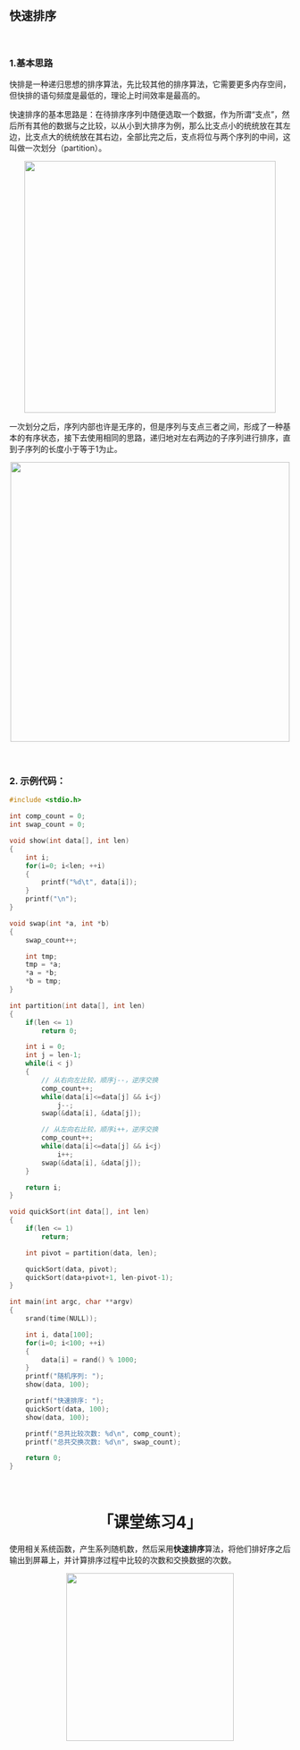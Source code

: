 ## **快速排序**

<br>

### **1.基本思路**
快排是一种递归思想的排序算法，先比较其他的排序算法，它需要更多内存空间，但快排的语句频度是最低的，理论上时间效率是最高的。  

快速排序的基本思路是：在待排序序列中随便选取一个数据，作为所谓“支点”，然后所有其他的数据与之比较，以从小到大排序为例，那么比支点小的统统放在其左边，比支点大的统统放在其右边，全部比完之后，支点将位与两个序列的中间，这叫做一次划分（partition）。

<center>
<img src="http://edu.yueqian.com.cn/group1/M00/00/2B/wKgA3V-hBZyANi0cAAA_WfR9c3g262.png", width=450>
</center>

一次划分之后，序列内部也许是无序的，但是序列与支点三者之间，形成了一种基本的有序状态，接下去使用相同的思路，递归地对左右两边的子序列进行排序，直到子序列的长度小于等于1为止。

<center>
<img src="http://edu.yueqian.com.cn/group1/M00/00/2B/wKgA3V-hBXyAF1kOAAUc1UiMTlA345.gif", width=500>
</center>

<br>
<br>

### **2. 示例代码：**

```C
#include <stdio.h>

int comp_count = 0;
int swap_count = 0;

void show(int data[], int len)
{
    int i;
    for(i=0; i<len; ++i)
    {
        printf("%d\t", data[i]);
    }
    printf("\n");
}

void swap(int *a, int *b)
{
    swap_count++;

    int tmp;
    tmp = *a;
    *a = *b;
    *b = tmp;
}

int partition(int data[], int len)
{
    if(len <= 1)
        return 0;

    int i = 0;
    int j = len-1;
    while(i < j)
    {
        // 从右向左比较，顺序j--，逆序交换
        comp_count++;
        while(data[i]<=data[j] && i<j)
            j--;
        swap(&data[i], &data[j]);

        // 从左向右比较，顺序i++，逆序交换
        comp_count++;
        while(data[i]<=data[j] && i<j)
            i++;
        swap(&data[i], &data[j]);
    }

    return i;
}

void quickSort(int data[], int len)
{
    if(len <= 1)
        return;

    int pivot = partition(data, len);

    quickSort(data, pivot);
    quickSort(data+pivot+1, len-pivot-1);
}

int main(int argc, char **argv)
{
    srand(time(NULL));

    int i, data[100];
    for(i=0; i<100; ++i)
    {
        data[i] = rand() % 1000;
    }
    printf("随机序列: ");
    show(data, 100);

    printf("快速排序: ");
    quickSort(data, 100);
    show(data, 100);

    printf("总共比较次数: %d\n", comp_count);
    printf("总共交换次数: %d\n", swap_count);

    return 0;
}
```

<br>

# <center>「课堂练习4」</center>
使用相关系统函数，产生系列随机数，然后采用**快速排序**算法，将他们排好序之后输出到屏幕上，并计算排序过程中比较的次数和交换数据的次数。
<center>
<img src="http://edu.yueqian.com.cn/group1/M00/00/28/wKgA3V-ev4OAAA12AAFE4DgleqQ787.jpg", width=300>
</center>